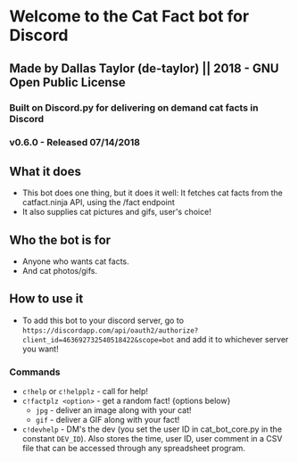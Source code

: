 # Welcome to the Cat Fact bot for Discord

## Made by Dallas Taylor (de-taylor) || 2018 - GNU Open Public License

### Built on Discord.py for delivering on demand cat facts in Discord

### v0.6.0 - Released 07/14/2018

## What it does

- This bot does one thing, but it does it well: It fetches cat facts from the catfact.ninja API, using the /fact endpoint
- It also supplies cat pictures and gifs, user's choice!

## Who the bot is for

- Anyone who wants cat facts.
- And cat photos/gifs.

## How to use it

- To add this bot to your discord server, go to `https://discordapp.com/api/oauth2/authorize?client_id=463692732540518422&scope=bot` and add it to whichever server you want!

### Commands

- `c!help` or `c!helpplz` - call for help!
- `c!factplz <option>` - get a random fact! {options below}
  - `jpg` - deliver an image along with your cat!
  - `gif` - deliver a GIF along with your fact!
- `c!devhelp` - DM's the dev (you set the user ID in cat_bot_core.py in the constant `DEV_ID`). Also stores the time, user ID, user comment in a CSV file that can be accessed through any spreadsheet program.
